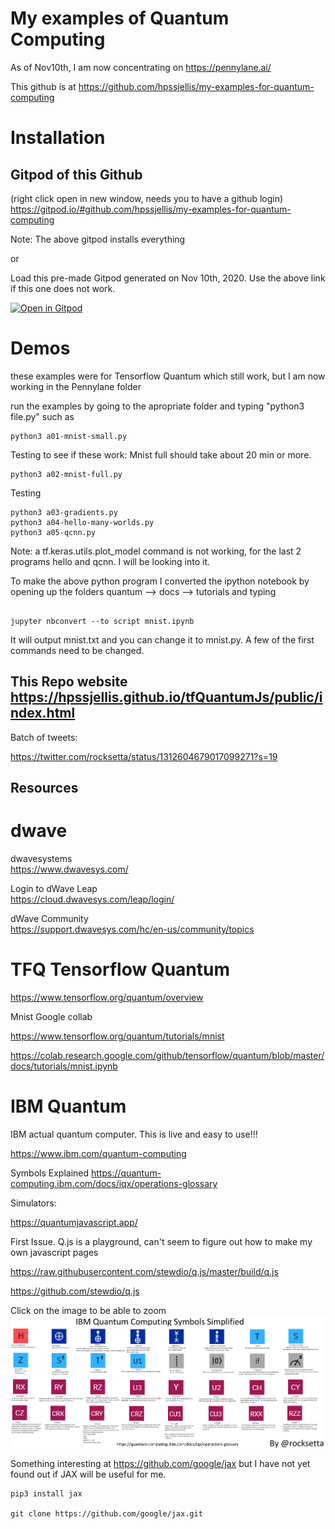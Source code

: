 # My examples of Quantum Computing

As of Nov10th, I am now concentrating on https://pennylane.ai/

This github is at  https://github.com/hpssjellis/my-examples-for-quantum-computing

# Installation

## Gitpod of this Github 
(right click open in new window, needs you to have a github login) 
https://gitpod.io/#github.com/hpssjellis/my-examples-for-quantum-computing







Note: The above gitpod installs everything

or

Load this pre-made Gitpod generated on Nov 10th, 2020. Use the above link if this one does not work.


[![Open in Gitpod](https://gitpod.io/button/open-in-gitpod.svg)](https://gitpod.io/#snapshot/d8c34cef-b46b-46be-b028-08cb7ffb493d)



# Demos

these examples were for Tensorflow Quantum which still work, but I am now working in the Pennylane folder

run the examples by going to the apropriate folder and typing "python3 file.py" such as

```
python3 a01-mnist-small.py

```







Testing to see if these work: Mnist full should take about 20 min or more.
```
python3 a02-mnist-full.py

```
Testing

```
python3 a03-gradients.py
python3 a04-hello-many-worlds.py
python3 a05-qcnn.py

```
Note: a tf.keras.utils.plot_model command is not working, for the last 2 programs hello and qcnn. I will be looking into it.



To make the above python program I converted the ipython notebook by opening up the 
folders quantum --> docs --> tutorials and typing

```

jupyter nbconvert --to script mnist.ipynb

```
It will output mnist.txt and you can change it to mnist.py. A few of the first commands need to be changed.







## This Repo website https://hpssjellis.github.io/tfQuantumJs/public/index.html  


Batch of tweets: 


https://twitter.com/rocksetta/status/1312604679017099271?s=19



##  Resources


# dwave
dwavesystems  
https://www.dwavesys.com/

Login to dWave Leap  
https://cloud.dwavesys.com/leap/login/
 
dWave Community  
https://support.dwavesys.com/hc/en-us/community/topics





# TFQ Tensorflow Quantum

https://www.tensorflow.org/quantum/overview


Mnist Google collab

https://www.tensorflow.org/quantum/tutorials/mnist

https://colab.research.google.com/github/tensorflow/quantum/blob/master/docs/tutorials/mnist.ipynb



# IBM Quantum

IBM actual quantum computer. This is live and easy to use!!! 

https://www.ibm.com/quantum-computing

Symbols Explained
https://quantum-computing.ibm.com/docs/iqx/operations-glossary


Simulators:

https://quantumjavascript.app/












First Issue. Q.js is a playground, can't seem to figure out how to make my own javascript pages






https://raw.githubusercontent.com/stewdio/q.js/master/build/q.js



https://github.com/stewdio/q.js



Click on the image to be able to zoom  
[![IBM-Symbols](ibm-symbols-and-names05.png)](https://hpssjellis.github.io/tfQuantumJs/public/ibm-quantum-symbols.html)





Something interesting at  https://github.com/google/jax but I have not yet found out if JAX will be useful for me.

```
pip3 install jax

git clone https://github.com/google/jax.git

```

